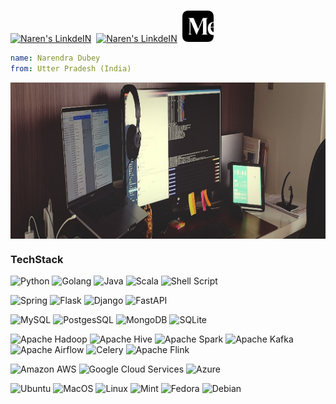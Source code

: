 <p align="left">
<br/>
  <a href="https://www.linkedin.com/in/im-naren/"><img alt="Naren's LinkdeIN" width="50px" src="https://user-images.githubusercontent.com/43545812/144035037-0f415fc7-9f96-4517-a370-ccc6e78a714b.png" /></a>
  &nbsp;<a href="https://www.github.com/im-naren/"><img alt="Naren's LinkdeIN" width="50px" src="https://github.githubassets.com/assets/GitHub-Mark-ea2971cee799.png" /></a>
  &nbsp;<a href="https://medium.com/@im_naren"><img alt="Naren's Blog" width="50px" src="https://github.com/im-naren/im-naren/blob/main/Medium-Icon-Black.png" /></a>
</p>
<!-- <p align='left'>
  <a href="https://www.linkedin.com/in/im-naren/"><img alt="LinkedIn" src="https://img.shields.io/badge/LinkedIn-0A66C2?style=flat&logo=linkedin&logoColor=white" /></a>
  &nbsp;<a href="https://www.github.com/im-naren/"><img alt="Github" src="https://img.shields.io/badge/GitHub-181717?style=flat&logo=github&logoColor=white" /></a>
  &nbsp;<a href="https://medium.com/@im_naren"><img alt="Blog" src="https://img.shields.io/badge/Medium-12100E?style=flat&logo=medium&logoColor=white" /></a>
</p> -->


```yml
name: Narendra Dubey
from: Utter Pradesh (India)
```
<img align="center" alt="GIF" src="https://github.com/im-naren/im-naren/blob/main/desk.jpeg?raw=true" width="1010" height="250" />

### TechStack
![Python](https://img.shields.io/badge/python-3776AB?style=flat&logo=python&logoColor=white)
![Golang](https://img.shields.io/badge/golang-00ADD8?&style=flat&logo=go&logoColor=white)
![Java](https://img.shields.io/badge/Java-ED8B00?style=flat&logo=openjdk&logoColor=white)
![Scala](https://img.shields.io/badge/Scala-DC322F?style=flat&logo=scala&logoColor=white)
![Shell Script](https://img.shields.io/badge/Shell_Script-121011?style=flat&logo=gnu-bash&logoColor=white)


![Spring](https://img.shields.io/badge/Spring-6DB33F?style=flat&logo=spring&logoColor=white)
![Flask](https://img.shields.io/badge/Flask-000000?style=flat&logo=flask&logoColor=white)
![Django](https://img.shields.io/badge/Django-092E20?style=flat&logo=django&logoColor=white)
![FastAPI](https://img.shields.io/badge/FastAPI-005571?style=flat&logo=fastapi)

![MySQL](https://img.shields.io/badge/MySQL-4479A1?style=flat&logo=mysql&logoColor=white)
![PostgesSQL](https://img.shields.io/badge/PostgreSQL-4169E1?style=flat&logo=postgresql&logoColor=white)
![MongoDB](https://img.shields.io/badge/MongoDB-47A248?style=flat&logo=mongodb&logoColor=white)
![SQLite](https://img.shields.io/badge/SQLite-003B57?style=flat&logo=sqlite&logoColor=white)

![Apache Hadoop](https://img.shields.io/badge/Apache%20Hadoop-66CCFF?style=flat&logo=apachehadoop&logoColor=black)
![Apache Hive](https://img.shields.io/badge/Apache%20Hive-FDEE21?style=flat&logo=apachehive&logoColor=black)
![Apache Spark](https://img.shields.io/badge/Apache%20Spark-FDEE21?style=flat&logo=apachespark&logoColor=black)
![Apache Kafka](https://img.shields.io/badge/Apache%20Kafka-000?style=flat&logo=apachekafka)
![Apache Airflow](https://img.shields.io/badge/Apache%20Airflow-017CEE?style=flat&logo=Apache%20Airflow&logoColor=white)
![Celery](https://img.shields.io/badge/celery-%23a9cc54.svg?style=flat&logo=celery&logoColor=ddf4a4)
![Apache Flink](https://img.shields.io/badge/Apache%20Flink-E6526F?style=flat&logo=Apache%20Flink&logoColor=white)

![Amazon AWS](https://img.shields.io/badge/Amazon_AWS-232F3E?style=flat&logo=amazon-web-services&logoColor=white)
![Google Cloud Services](https://img.shields.io/badge/Google_Cloud-4285F4?style=flat&logo=google-cloud&logoColor=white)
![Azure](https://img.shields.io/badge/Microsoft_Azure-0078D4?style=flat&logo=microsoft-azure&logoColor=white)

![Ubuntu](https://img.shields.io/badge/Ubuntu-E95420?style=flat&logo=ubuntu&logoColor=white)
![MacOS](https://img.shields.io/badge/macOS-000000?style=flat&logo=apple&logoColor=white)
![Linux](https://img.shields.io/badge/Linux-FCC624?style=flat&logo=linux&logoColor=black)
![Mint](https://img.shields.io/badge/Linux_Mint-87CF3E?style=flat&logo=linux-mint&logoColor=white)
![Fedora](https://img.shields.io/badge/Fedora-51A2DA?style=flat&logo=fedora&logoColor=white)
![Debian](https://img.shields.io/badge/Debian-A81D33?style=flat&logo=debian&logoColor=white)

